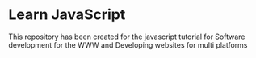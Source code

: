 # Learn JavaScript
This repository has  been created for the javascript tutorial for Software development for the WWW and Developing websites for multi platforms
